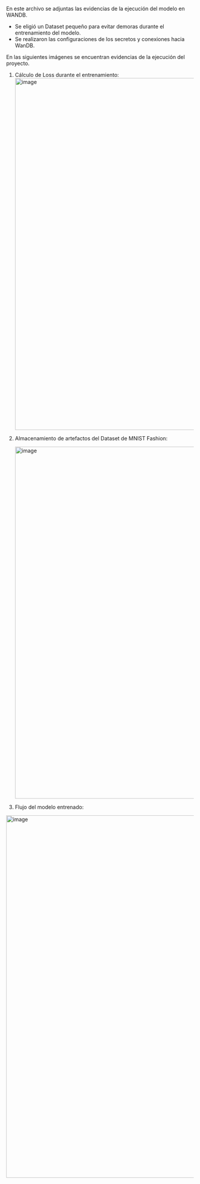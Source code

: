 En este archivo se adjuntas las evidencias de la ejecución del modelo en WANDB.
* Se eligió un Dataset pequeño para evitar demoras durante el entrenamiento del modelo.
* Se realizaron las configuraciones de los secretos y conexiones hacia WanDB.

En las siguientes imágenes se encuentran evidencias de la ejecución del proyecto.

1. Cálculo de Loss durante el entrenamiento:
   <img width="1847" height="945" alt="image" src="https://github.com/user-attachments/assets/11e14d48-28a8-4a50-b7ee-928d61963a3e" /> 
2. Almacenamiento de artefactos del Dataset de MNIST Fashion:

   <img width="1533" height="945" alt="image" src="https://github.com/user-attachments/assets/03cdce51-0485-4236-ac18-8909537fda5c" />
3. Flujo del modelo entrenado:

<img width="1847" height="973" alt="image" src="https://github.com/user-attachments/assets/1794c507-237a-4449-9932-dc32a385f393" />


